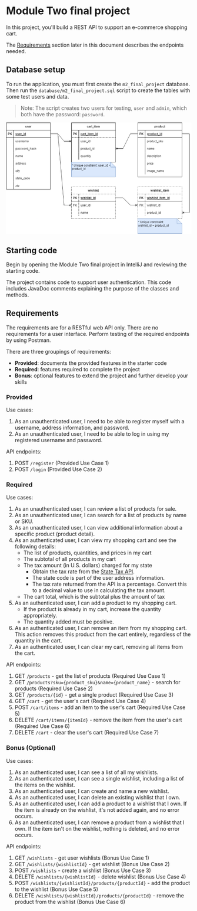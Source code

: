 # Module Two final project

In this project, you'll build a REST API to support an e-commerce shopping cart.

The [Requirements](#requirements) section later in this document describes the endpoints needed.

## Database setup

To run the application, you must first create the `m2_final_project` database. Then run the
`database/m2_final_project.sql` script to create the tables with some test users and data.

> Note: The script creates two users for testing, `user` and `admin`, which both have the password: `password`.

![Database schema](./database/m2_final_project_ERD.drawio.png)

## Starting code

Begin by opening the Module Two final project in IntelliJ and reviewing the starting code.

The project contains code to support user authentication. This code includes JavaDoc comments explaining the purpose of
the classes and methods.

## Requirements

The requirements are for a RESTful web API only. There are no requirements for a user interface. Perform testing of the
required endpoints by using Postman.

There are three groupings of requirements:

- **Provided**: documents the provided features in the starter code
- **Required**: features required to complete the project
- **Bonus**: optional features to extend the project and further develop your skills

### Provided

Use cases:

1. As an unauthenticated user, I need to be able to register myself with a username, address information, and password.
1. As an unauthenticated user, I need to be able to log in using my registered username and password.

API endpoints:

1. POST `/register` (Provided Use Case 1)
1. POST `/login` (Provided Use Case 2)

### Required

Use cases:

1. As an unauthenticated user, I can review a list of products for sale.
1. As an unauthenticated user, I can search for a list of products by name or SKU.
1. As an unauthenticated user, I can view additional information about a specific product (product detail).
1. As an authenticated user, I can view my shopping cart and see the following details:
    * The list of products, quantities, and prices in my cart
    * The subtotal of all products in my cart
    * The tax amount (in U.S. dollars) charged for my state
        - Obtain the tax rate from the [State Tax API](https://teapi.netlify.app/docs/statetax-api/docs).
        - The state code is part of the user address information.
        - The tax rate returned from the API is a percentage. Convert this to a decimal value to use in calculating the
          tax amount.
    * The cart total, which is the subtotal plus the amount of tax
1. As an authenticated user, I can add a product to my shopping cart.
    * If the product is already in my cart, increase the quantity appropriately.
    * The quantity added must be positive.
1. As an authenticated user, I can remove an item from my shopping cart. This action removes this product from the cart
   entirely, regardless of the quantity in the cart.
1. As an authenticated user, I can clear my cart, removing all items from the cart.

API endpoints:

1. GET `/products` - get the list of products (Required Use Case 1)
1. GET `/products?sku={product_sku}&name={product_name}` - search for products (Required Use Case 2)
1. GET `/products/{id}` - get a single product (Required Use Case 3)
1. GET `/cart` - get the user's cart (Required Use Case 4)
1. POST `/cart/items` - add an item to the user's cart (Required Use Case 5)
1. DELETE `/cart/items/{itemId}` - remove the item from the user's cart (Required Use Case 6)
1. DELETE `/cart` - clear the user's cart (Required Use Case 7)

### Bonus (Optional)

Use cases:

1. As an authenticated user, I can see a list of all my wishlists.
1. As an authenticated user, I can see a single wishlist, including a list of the items on the wishlist.
1. As an authenticated user, I can create and name a new wishlist.
1. As an authenticated user, I can delete an existing wishlist that I own.
1. As an authenticated user, I can add a product to a wishlist that I own. If the item is already on the wishlist, it's
   not added again, and no error occurs.
1. As an authenticated user, I can remove a product from a wishlist that I own. If the item isn't on the wishlist,
   nothing is deleted, and no error occurs.

API endpoints:

1. GET `/wishlists` - get user wishlists (Bonus Use Case 1)
1. GET `/wishlists/{wishlistId}` - get wishlist (Bonus Use Case 2)
1. POST `/wishlists` - create a wishlist (Bonus Use Case 3)
1. DELETE `/wishlists/{wishlistId}` - delete wishlist (Bonus Use Case 4)
1. POST `/wishlists/{wishlistId}/products/{productId}` - add the product to the wishlist (Bonus Use Case 5)
1. DELETE `/wishlists/{wishlistId}/products/{productId}` - remove the product from the wishlist (Bonus Use Case 6)
